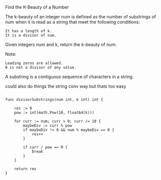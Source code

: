 Find the K-Beauty of a Number

The k-beauty of an integer num is defined as the number of substrings of num when it is read as a string that meet the following conditions:

    It has a length of k.
    It is a divisor of num.

Given integers num and k, return the k-beauty of num.

Note:

    Leading zeros are allowed.
    0 is not a divisor of any value.

A substring is a contiguous sequence of characters in a string.

could also do things the string conv way but thats too easy

```

func divisorSubstrings(num int, k int) int {

    res := 0    
    pow := int(math.Pow(10, float64(k)))

    for curr := num; curr > 0; curr /= 10 {
        maybeDiv := curr % pow
        if maybeDiv != 0 && num % maybeDiv == 0 {
            res++
        }

        if curr / pow == 0 {
            break
        }
    }

    return res
}

```